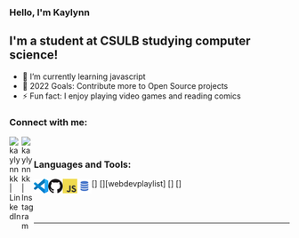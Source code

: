### Hello, I'm Kaylynn 


## I'm a student at CSULB studying computer science!

- 🌱 I’m currently learning javascript
- 🥅 2022 Goals: Contribute more to Open Source projects
- ⚡ Fun fact: I enjoy playing video games and reading comics

### Connect with me:

[<img align="left" alt="kaylynnkk | LinkedIn" width="22px" src="https://cdn.jsdelivr.net/npm/simple-icons@v3/icons/linkedin.svg" />][linkedin]
[<img align="left" alt="kaylynnkk | Instagram" width="22px" src="https://cdn.jsdelivr.net/npm/simple-icons@v3/icons/instagram.svg" />][instagram]

<br />

### Languages and Tools:

[<img align="left" alt="Visual Studio Code" width="26px" src="https://raw.githubusercontent.com/github/explore/80688e429a7d4ef2fca1e82350fe8e3517d3494d/topics/visual-studio-code/visual-studio-code.png" />]
[<img align="left" alt="GitHub" width="26px" src="https://raw.githubusercontent.com/github/explore/78df643247d429f6cc873026c0622819ad797942/topics/github/github.png" />][webdevplaylist]
[<img align="left" alt="JavaScript" width="26px" src="https://raw.githubusercontent.com/github/explore/80688e429a7d4ef2fca1e82350fe8e3517d3494d/topics/javascript/javascript.png" />]
[<img align="left" alt="SQL" width="26px" src="https://raw.githubusercontent.com/github/explore/80688e429a7d4ef2fca1e82350fe8e3517d3494d/topics/sql/sql.png" />]



<br />
<br />

---

[instagram]: https://instagram.com/kouhaixkk
[linkedin]: https://linkedin.com/in/kaylynn-khem-kaylynnkk
